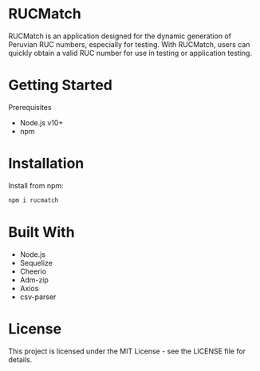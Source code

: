 # RUCMatch
RUCMatch is an application designed for the dynamic generation of Peruvian RUC numbers, especially for testing. With RUCMatch, users can quickly obtain a valid RUC number for use in testing or application testing.

# Getting Started
Prerequisites
- Node.js v10+
- npm

# Installation
Install from npm:
````js
npm i rucmatch
````

# Built With

- Node.js
- Sequelize
- Cheerio
- Adm-zip
- Axios
- csv-parser

# License
This project is licensed under the MIT License - see the LICENSE file for details.
